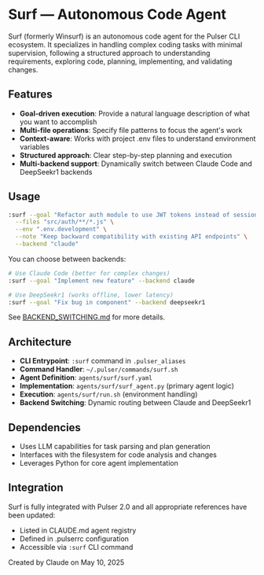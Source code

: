 # Surf — Autonomous Code Agent

Surf (formerly Winsurf) is an autonomous code agent for the Pulser CLI ecosystem. It specializes in handling complex coding tasks with minimal supervision, following a structured approach to understanding requirements, exploring code, planning, implementing, and validating changes.

## Features

- **Goal-driven execution**: Provide a natural language description of what you want to accomplish
- **Multi-file operations**: Specify file patterns to focus the agent's work
- **Context-aware**: Works with project .env files to understand environment variables
- **Structured approach**: Clear step-by-step planning and execution
- **Multi-backend support**: Dynamically switch between Claude Code and DeepSeekr1 backends

## Usage

```bash
:surf --goal "Refactor auth module to use JWT tokens instead of sessions" \
  --files "src/auth/**/*.js" \
  --env ".env.development" \
  --note "Keep backward compatibility with existing API endpoints" \
  --backend "claude"
```

You can choose between backends:
```bash
# Use Claude Code (better for complex changes)
:surf --goal "Implement new feature" --backend claude

# Use DeepSeekr1 (works offline, lower latency)
:surf --goal "Fix bug in component" --backend deepseekr1
```

See [BACKEND_SWITCHING.md](./BACKEND_SWITCHING.md) for more details.

## Architecture

- **CLI Entrypoint**: `:surf` command in `.pulser_aliases`
- **Command Handler**: `~/.pulser/commands/surf.sh`
- **Agent Definition**: `agents/surf/surf.yaml`
- **Implementation**: `agents/surf/surf_agent.py` (primary agent logic)
- **Execution**: `agents/surf/run.sh` (environment handling)
- **Backend Switching**: Dynamic routing between Claude and DeepSeekr1

## Dependencies

- Uses LLM capabilities for task parsing and plan generation
- Interfaces with the filesystem for code analysis and changes
- Leverages Python for core agent implementation

## Integration

Surf is fully integrated with Pulser 2.0 and all appropriate references have been updated:
- Listed in CLAUDE.md agent registry
- Defined in .pulserrc configuration
- Accessible via `:surf` CLI command

Created by Claude on May 10, 2025
